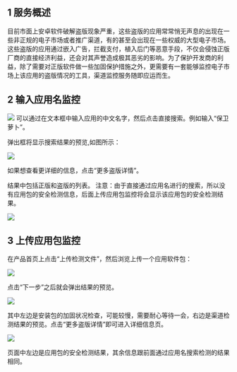 ## 1 服务概述

目前市面上安卓软件破解盗版现象严重，这些盗版的应用常常悄无声息的出现在一些非正规的电子市场或者推广渠道，有的甚至会出现在一些权威的大型电子市场。这些盗版的应用通过嵌入广告，拦截支付，植入后门等恶意手段，不仅会侵蚀正版厂商的直接经济利益，还会对其声誉造成极其恶劣的影响。为了保护开发商的利益，除了需要对正版软件做一些加固保护措施之外，更需要有一套能够监控电子市场上该应用的盗版情况的工具，渠道监控服务随即应运而生。

## 2 输入应用名监控

![](//qzonestyle.gtimg.cn/qzone/vas/opensns/res/img/qudaojiankong-01.png
)
可以通过在文本框中输入应用的中文名字，然后点击直接搜索。例如输入“保卫萝卜”。

弹出框将显示搜索结果的预览,如图所示：

![](http://imgcache.tce.fsphere.cn/image/qzonestyle.gtimg.cn/qzone/vas/opensns/res/img/qudaojiankong-02.png)

如果想查看更详细的信息，点击“更多盗版详情”。

结果中包括正版和盗版的列表。 注意：由于直接通过应用名进行的搜索，所以没有应用包的安全检测信息，后面上传应用包监控将会显示该应用包的安全检测结果。

![](http://imgcache.tce.fsphere.cn/image/qzonestyle.gtimg.cn/qzone/vas/opensns/res/img/qudaojiankong-03.png)

## 3 上传应用包监控

在产品首页上点击“上传检测文件”，然后浏览上传一个应用软件包：

![](http://imgcache.tce.fsphere.cn/image/qzonestyle.gtimg.cn/qzone/vas/opensns/res/img/qudaojiankong-04.png)

点击“下一步”之后就会弹出结果的预览。

![](http://imgcache.tce.fsphere.cn/image/qzonestyle.gtimg.cn/qzone/vas/opensns/res/img/qudaojiankong-05.png)

其中左边是安装包的加固状况检查，可能较慢，需要耐心等待一会，右边是渠道检测结果的预览。点击“更多盗版详情”即可进入详细信息页。

![](http://imgcache.tce.fsphere.cn/image/qzonestyle.gtimg.cn/qzone/vas/opensns/res/img/qudaojiankong-06.png)

页面中左边是应用包的安全检测结果，其余信息跟前面通过应用名搜索检测的结果相同。